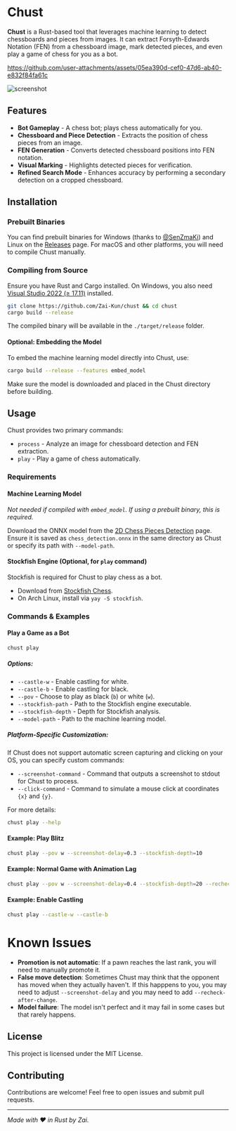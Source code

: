 # Chust

**Chust** is a Rust-based tool that leverages machine learning to detect chessboards and pieces from images. It can extract Forsyth-Edwards Notation (FEN) from a chessboard image, mark detected pieces, and even play a game of chess for you as a bot.


https://github.com/user-attachments/assets/05ea390d-cef0-47d6-ab40-e832f84fa61c

![screenshot](https://github.com/user-attachments/assets/0cb00ed8-971e-48c8-a6a7-4158c866ccae)


## Features

- **Bot Gameplay** - A chess bot; plays chess automatically for you.
- **Chessboard and Piece Detection** - Extracts the position of chess pieces from an image.
- **FEN Generation** - Converts detected chessboard positions into FEN notation.
- **Visual Marking** - Highlights detected pieces for verification.
- **Refined Search Mode** - Enhances accuracy by performing a secondary detection on a cropped chessboard.

## Installation

### Prebuilt Binaries
You can find prebuilt binaries for Windows (thanks to [@SenZmaKi](https://github.com/SenZmaKi)) and Linux on the [Releases](https://github.com/Zai-Kun/chust/releases) page. For macOS and other platforms, you will need to compile Chust manually.

### Compiling from Source
Ensure you have Rust and Cargo installed. On Windows, you also need [Visual Studio 2022 (≥ 17.11)](https://visualstudio.microsoft.com/) installed.

```sh
git clone https://github.com/Zai-Kun/chust && cd chust
cargo build --release
```

The compiled binary will be available in the `./target/release` folder.

#### Optional: Embedding the Model
To embed the machine learning model directly into Chust, use:

```sh
cargo build --release --features embed_model
```

Make sure the model is downloaded and placed in the Chust directory before building.

## Usage

Chust provides two primary commands:
- `process` - Analyze an image for chessboard detection and FEN extraction.
- `play` - Play a game of chess automatically.

### Requirements

#### Machine Learning Model
*Not needed if compiled with `embed_model`. If using a prebuilt binary, this is required.*

Download the ONNX model from the [2D Chess Pieces Detection](https://github.com/Zai-Kun/2d-chess-pieces-detection/releases) page. Ensure it is saved as `chess_detection.onnx` in the same directory as Chust or specify its path with `--model-path`.

#### Stockfish Engine (Optional, for `play` command)
Stockfish is required for Chust to play chess as a bot.

- Download from [Stockfish Chess](https://stockfishchess.org/download/).
- On Arch Linux, install via `yay -S stockfish`.

### Commands & Examples

#### Play a Game as a Bot

```sh
chust play
```

##### Options:
- `--castle-w` - Enable castling for white.
- `--castle-b` - Enable castling for black.
- `--pov` - Choose to play as black (`b`) or white (`w`).
- `--stockfish-path` - Path to the Stockfish engine executable.
- `--stockfish-depth` - Depth for Stockfish analysis.
- `--model-path` - Path to the machine learning model.

##### Platform-Specific Customization:
If Chust does not support automatic screen capturing and clicking on your OS, you can specify custom commands:

- `--screenshot-command` - Command that outputs a screenshot to stdout for Chust to process.
- `--click-command` - Command to simulate a mouse click at coordinates `{x}` and `{y}`.

For more details:
```sh
chust play --help
```

#### Example: Play Blitz
```sh
chust play --pov w --screenshot-delay=0.3 --stockfish-depth=10
```

#### Example: Normal Game with Animation Lag
```sh
chust play --pov w --screenshot-delay=0.4 --stockfish-depth=20 --recheck-after-change
```

#### Example: Enable Castling
```sh
chust play --castle-w --castle-b
```

# Known Issues

* **Promotion is not automatic**: If a pawn reaches the last rank, you will need to manually promote it.
* **False move detection**: Sometimes Chust may think that the opponent has moved when they actually haven't. If this happpens to you, you may need to adjust `--screenshot-delay` and you may need to add `--recheck-after-change`.
* **Model failure**: The model isn't perfect and it may fail in some cases but that rarely happens.

## License
This project is licensed under the MIT License.

## Contributing
Contributions are welcome! Feel free to open issues and submit pull requests.

---

*Made with ❤️ in Rust by Zai.*
